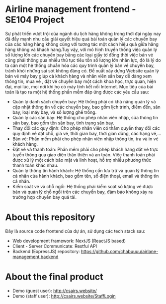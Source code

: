 # Airline management frontend - SE104 Project
Sự phát triển vượt trội của ngành du lịch hàng không trong thời đại ngày nay đã
đẩy mạnh nhu cầu giải quyết hiệu quả bài toán quản lý các chuyến bay của các
hãng hàng không cùng với tương tác một cách hiệu quả giữa hãng hàng không
và khách hàng.Tuy vậy, với mô hình truyền thống việc quản lý số lượng lớn các
chuyến bay bằng các loại giấy tờ đồng thời việc bán vé cũng phải thông qua
nhiều thủ tục tiêu tốn số lượng lớn nhân lực, đó là lý do ta cần một hệ thống
chuẩn hóa các quy trình quản lý bán vé chuyến bay, tránh khỏi những sai sót
không đáng có.
Đề xuất xây dựng Website quản lý bán vé máy bay giúp cả khách hàng và
nhân viên sân bay dễ dàng xem thông tin, mua vé , đặt vé chuyến bay một
cách khoa học, trực quan, hiện đại, mọi lúc, mọi nơi khi họ có máy tính kết nối
Internet. Mục tiêu của bài toán là tạo ra một hệ thống phần mềm đáp ứng được
các yêu cầu sau:
- Quản lý danh sách chuyến bay: Hệ thống phải có khả năng quản lý và cập nhật
thông tin về các chuyến bay, bao gồm lịch trình, điểm đến, sân bay, loại máy
bay, và số lượng ghế trống.
- Quản lý các sân bay: Hệ thống cho phép nhân viên nhập, sửa thông tin sân bay,
bao gồm tên sân bay, tình trạng sân bay.
- Thay đổi các quy định: Cho phép nhân viên có thẩm quyền thay đổi các quy
định về đặt chỗ, giá vé, thời gian bay, thời gian dừng, các hạng vé,...
- Bán vé: Phần mềm phải cho phép nhân viên nhập thông tin, tra và in vé khách
hàng.
- Đặt vé và thanh toán: Phần mềm phải cho phép khách hàng đặt vé trực tuyến
thông qua giao diện thân thiện và an toàn. Việc thanh toán phải được xử lý một
cách bảo mật và linh hoạt, hỗ trợ nhiều phương thức thanh toán khác nhau.
- Quản lý thông tin hành khách: Hệ thống cần lưu trữ và quản lý thông tin cá nhân
của hành khách, bao gồm tên, số điện thoại, email và thông tin cá nhân.
- Kiểm soát vé và chỗ ngồi: Hệ thống phải kiểm soát số lượng vé được bán và
quản lý chỗ ngồi trên các chuyến bay, đảm bảo không xảy ra trường hợp chuyến
bay quá tải.
# About this repository
 Đây là source code frontend của dự án, sử dụng các tech stack sau:
+ Web development framework: NextJS (ReactJS based)
+ Client - Server Communicate: Restful API
+ Backend (ExpressJS) repository: https://github.com/chabuuuu/airlane-management.backend
# About the final product
+ Demo (guest user): http://csairs.website/
+ Demo (staff user): http://csairs.website/StaffLogin

